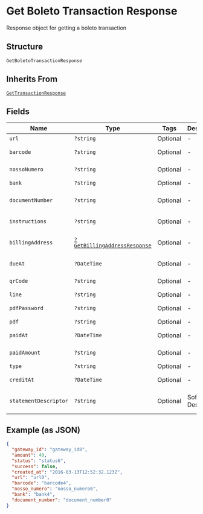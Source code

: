 
# Get Boleto Transaction Response

Response object for getting a boleto transaction

## Structure

`GetBoletoTransactionResponse`

## Inherits From

[`GetTransactionResponse`](../../doc/models/get-transaction-response.md)

## Fields

| Name | Type | Tags | Description | Getter | Setter |
|  --- | --- | --- | --- | --- | --- |
| `url` | `?string` | Optional | - | getUrl(): ?string | setUrl(?string url): void |
| `barcode` | `?string` | Optional | - | getBarcode(): ?string | setBarcode(?string barcode): void |
| `nossoNumero` | `?string` | Optional | - | getNossoNumero(): ?string | setNossoNumero(?string nossoNumero): void |
| `bank` | `?string` | Optional | - | getBank(): ?string | setBank(?string bank): void |
| `documentNumber` | `?string` | Optional | - | getDocumentNumber(): ?string | setDocumentNumber(?string documentNumber): void |
| `instructions` | `?string` | Optional | - | getInstructions(): ?string | setInstructions(?string instructions): void |
| `billingAddress` | [`?GetBillingAddressResponse`](../../doc/models/get-billing-address-response.md) | Optional | - | getBillingAddress(): ?GetBillingAddressResponse | setBillingAddress(?GetBillingAddressResponse billingAddress): void |
| `dueAt` | `?DateTime` | Optional | - | getDueAt(): ?\DateTime | setDueAt(?\DateTime dueAt): void |
| `qrCode` | `?string` | Optional | - | getQrCode(): ?string | setQrCode(?string qrCode): void |
| `line` | `?string` | Optional | - | getLine(): ?string | setLine(?string line): void |
| `pdfPassword` | `?string` | Optional | - | getPdfPassword(): ?string | setPdfPassword(?string pdfPassword): void |
| `pdf` | `?string` | Optional | - | getPdf(): ?string | setPdf(?string pdf): void |
| `paidAt` | `?DateTime` | Optional | - | getPaidAt(): ?\DateTime | setPaidAt(?\DateTime paidAt): void |
| `paidAmount` | `?string` | Optional | - | getPaidAmount(): ?string | setPaidAmount(?string paidAmount): void |
| `type` | `?string` | Optional | - | getType(): ?string | setType(?string type): void |
| `creditAt` | `?DateTime` | Optional | - | getCreditAt(): ?\DateTime | setCreditAt(?\DateTime creditAt): void |
| `statementDescriptor` | `?string` | Optional | Soft Descriptor | getStatementDescriptor(): ?string | setStatementDescriptor(?string statementDescriptor): void |

## Example (as JSON)

```json
{
  "gateway_id": "gateway_id8",
  "amount": 40,
  "status": "status6",
  "success": false,
  "created_at": "2016-03-13T12:52:32.123Z",
  "url": "url0",
  "barcode": "barcode4",
  "nosso_numero": "nosso_numero6",
  "bank": "bank4",
  "document_number": "document_number0"
}
```

